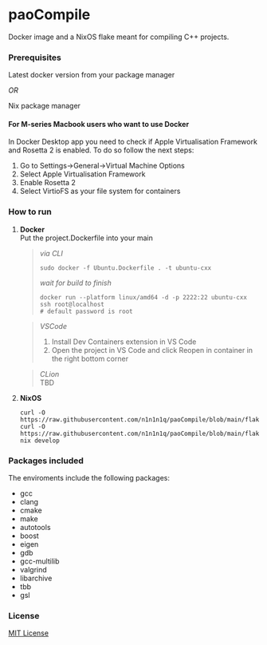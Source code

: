 # paoCompile
Docker image and a NixOS flake meant for compiling C++ projects.

### Prerequisites
Latest docker version from your package manager

*OR*

Nix package manager

#### For M-series Macbook users who want to use Docker
In Docker Desktop app you need to check if Apple Virtualisation Framework and Rosetta 2 is enabled. 
To do so follow the next steps:
1. Go to Settings->General->Virtual Machine Options
2. Select Apple Virtualisation Framework
3. Enable Rosetta 2
4. Select VirtioFS as your file system for containers

### How to run
1. **Docker**  
    Put the project.Dockerfile into your main
    > *via CLI*
    > ```
    > sudo docker -f Ubuntu.Dockerfile . -t ubuntu-cxx
    > ```
    > *wait for build to finish*
    > ```
    > docker run --platform linux/amd64 -d -p 2222:22 ubuntu-cxx
    > ssh root@localhost
    > # default password is root
    > ```

    > *VSCode*
    > 1. Install Dev Containers extension in VS Code
    > 2. Open the project in VS Code and click Reopen in container in the right bottom corner

    > *CLion*  
    > TBD
2. **NixOS**
    ```
    curl -O https://raw.githubusercontent.com/n1n1n1q/paoCompile/blob/main/flake.nix
    curl -O https://raw.githubusercontent.com/n1n1n1q/paoCompile/blob/main/flake.lock
    nix develop
    ```
### Packages included
The enviroments include the following packages: 
* gcc
* clang
* cmake
* make
* autotools
* boost
* eigen 
* gdb
* gcc-multilib
* valgrind
* libarchive
* tbb
* gsl

### License
[MIT License](./LICENSE)
